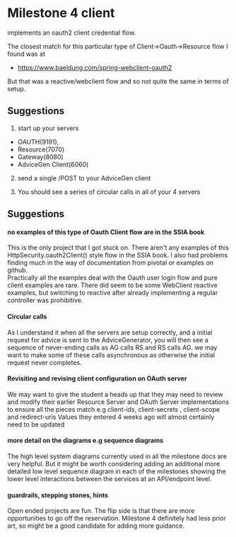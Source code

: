 # Milestone 4 client 
implements an oauth2 client credential flow.

The closest match for  this particular type of Client->Oauth->Resource flow I found was at
- https://www.baeldung.com/spring-webclient-oauth2

But that was a reactive/webclient flow and so not quite the same in terms of setup.

## Suggestions

1. start up your servers 
- OAUTH(9191), 
- Resource(7070) 
- Gateway(8080)
- AdviceGen Client(6060)

2. send a single /POST to your AdviceGen client

3. You should see a series of circular calls in all of your 4 servers

## Suggestions

#### no examples of this type of  Oauth Client flow are in the SSIA book
This is the only project that I got stuck on. 
There aren't any  examples of this HttpSecurity.oauth2Client() style flow in the SSIA book.
I also had problems finding much in the way of documentation from pivotal or examples on github.  
Practically all the examples deal with the Oauth user login flow and pure client examples are rare.
There did seem to be some WebClient reactive examples, but switching to reactive after already implementing a regular controller was prohibitive.

#### Circular calls
As I understand it when all the servers are setup correctly, 
and a initial request for advice is sent to the AdviceGenerator, you will then see a sequence of never-ending calls
as AG calls RS and RS calls AG.
we may want to make some of these calls asynchronous as otherwise the initial request never completes.

####  Revisiting and revising client configuration on OAuth server
We may want to give the student a heads up that they may need to review and modify their 
earlier Resource Server and OAuth Server implementations to ensure all the pieces match
 e.g client-ids, client-secrets , client-scope and redirect-uris
Values they entered 4 weeks ago will almost certainly need to be updated 


#### more detail on the diagrams e.g sequence diagrams 
The high level system diagrams currently used in all the milestone docs are very helpful.
But it might be worth considering adding an additional more detailed low level sequence diagram in each of the milestones
  showing the lower level interactions between the services at an API/endpoint level.
    
  

#### guardrails, stepping stones, hints
Open ended projects are fun. The flip side is that there are more opportunities to go off the reservation.
Milestone 4 definitely had less prior art, so might be a good candidate for adding more guidance.

  